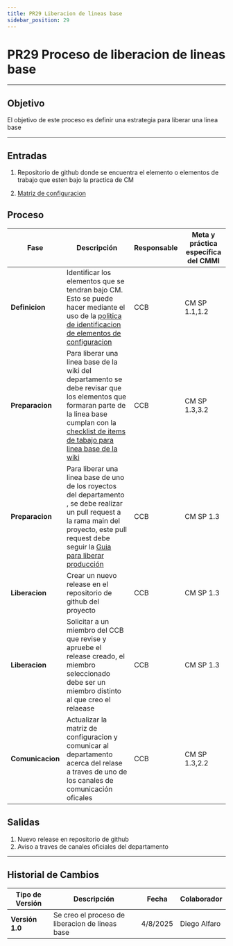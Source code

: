 ```yaml
---
title: PR29 Liberacion de lineas base
sidebar_position: 29
---
```


# PR29 Proceso de liberacion de lineas base

---

## Objetivo

El objetivo de este proceso es definir una estrategia para liberar una linea base

---

## Entradas

1. Repositorio de github donde se encuentra el elemento o elementos de trabajo que esten bajo la practica de CM

2. [Matriz de configuracion](https://docs.google.com/spreadsheets/d/1e73fKSTAhxyPqiPN32u_1mkIyCbzssFc-7Ylfs-HL3w/edit?gid=0#gid=0)

## Proceso

| Fase             | Descripción                                                                                                                                                                                                                                       | Responsable | Meta y práctica específica del CMMI |
| ---------------- | ------------------------------------------------------------------------------------------------------------------------------------------------------------------------------------------------------------------------------------------------- | ----------- | ----------------------------------- |
| **Definicion**   | Identificar los elementos que se tendran bajo CM. Esto se puede hacer mediante el uso de la [politica de identificacion de elementos de configuracion](../politicas/elementos-de-configuración.md)                                                | CCB         | CM SP 1.1,1.2                       |
| **Preparacion**  | Para liberar una linea base de la wiki del departamento se debe revisar que los elementos que formaran parte de la linea base cumplan con la [checklist de items de tabajo para linea base de la wiki](../recursos/CL2-items-trabajo-wiki.md)     | CCB         | CM SP 1.3,3.2                       |
| **Preparacion**  | Para liberar una linea base de uno de los royectos del departamento , se debe realizar un pull request a la rama main del proyecto, este pull request debe seguir la [Guia para liberar producción](../guias/documentacion/liberar-produccion.md) | CCB         | CM SP 1.3                           |
| **Liberacion**   | Crear un nuevo release en el repositorio de github del proyecto                                                                                                                                                                                   | CCB         | CM SP 1.3                           |
| **Liberacion**   | Solicitar a un miembro del CCB que revise y apruebe el release creado, el miembro seleccionado debe ser un miembro distinto al que creo el relaease                                                                                               | CCB         | CM SP 1.3                           |
| **Comunicacion** | Actualizar la matriz de configuracion y comunicar al departamento acerca del relase a traves de uno de los canales de comunicación oficales                                                                                                       | CCB         | CM SP 1.3,2.2                       |

## Salidas

1. Nuevo release en repositorio de github
2. Aviso a traves de canales oficiales del departamento

---

## Historial de Cambios

| **Tipo de Versión** | **Descripción**                                 | **Fecha** | **Colaborador** |
| ------------------- | ----------------------------------------------- | --------- | --------------- |
| **Versión 1.0**     | Se creo el proceso de liberacion de lineas base | 4/8/2025  | Diego Alfaro    |
